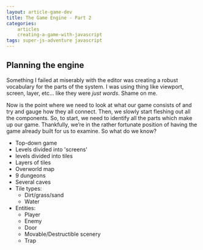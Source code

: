 ```yaml
---
layout: article-game-dev
title: The Game Engine - Part 2
categories:
    articles
    creating-a-game-with-javascript
tags: super-js-adventure javascript
---
```




## Planning the engine

Something I failed at miserably with the editor was creating a robust vocabulary for the parts of the system. I was using thing like viewport, screen, layer, etc&hellip; like they were _just words_. Shame on me.

Now is the point where we need to look at what our game consists of and try and gauge how they all connect. Then, we slowly start fleshing out all the components. So, to start, we need to identify all the parts which make up our game. Thankfully, we’re in the rather fortunate position of having the game already built for us to examine. So what do we know?

- Top-down game
- Levels divided into 'screens'
- levels divided into tiles
- Layers of tiles
- Overworld map
- 9 dungeons
- Several caves
- Tile types:
    - Dirt/grass/sand
    - Water
- Entities:
    - Player
    - Enemy
    - Door
    - Movable/Destructible scenery
    - Trap

